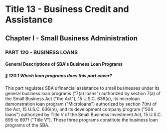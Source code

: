 
# Title 13 - Business Credit and Assistance
## Chapter I - Small Business Administration
### PART 120 - BUSINESS LOANS
#### General Descriptions of SBA's Business Loan Programs
##### § 120.1 Which loan programs does this part cover?

This part regulates SBA's financial assistance to small businesses under its general business loan programs ("7(a) loans") authorized by section 7(a) of the Small Business Act ("the Act"), 15 U.S.C. 636(a), its microloan demonstration loan program ("Microloans") authorized by section 7(m) of the Act, 15 U.S.C. 636(m), and its development company program ("504 loans") authorized by Title V of the Small Business Investment Act, 15 U.S.C. 695 to 697f ("Title V"). These three programs constitute the business loan programs of the SBA.
